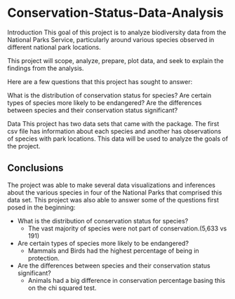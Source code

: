# Conservation-Status-Data-Analysis

Introduction
This goal of this project is to analyze biodiversity data from the National Parks Service, particularly around various species observed in different national park locations.

This project will scope, analyze, prepare, plot data, and seek to explain the findings from the analysis.

Here are a few questions that this project has sought to answer:

What is the distribution of conservation status for species?
Are certain types of species more likely to be endangered?
Are the differences between species and their conservation status significant?

Data
This project has two data sets that came with the package. The first csv file has information about each species and another has observations of species with park locations. This data will be used to analyze the goals of the project.

## Conclusions

The project was able to make several data visualizations and inferences about the various species in four of the National Parks that comprised this data set.
This project was also able to answer some of the questions first posed in the beginning:

- What is the distribution of conservation status for species?
    - The vast majority of species were not part of conservation.(5,633 vs 191)
- Are certain types of species more likely to be endangered?
    - Mammals and Birds had the highest percentage of being in protection.
- Are the differences between species and their conservation status significant?
    - Animals had a big difference in conservation percentage basing this on the chi squared test.
